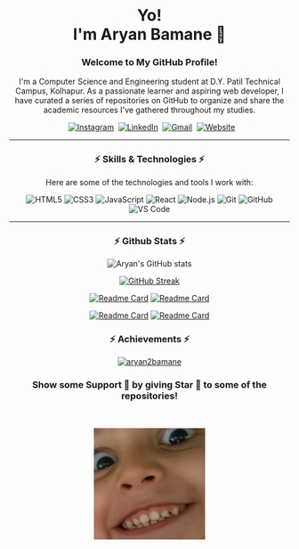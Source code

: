 <p>
  <h1 align="center">Yo!<br> I'm Aryan Bamane 👋</h1>
</p>

<p>
  <h3 align="center">Welcome to My GitHub Profile!
</h3>
</p>
<div align="center">

<p> 
I'm  a Computer Science and Engineering student at D.Y. Patil Technical Campus, Kolhapur. As a passionate learner and aspiring web developer, I have curated a series of repositories on GitHub to organize and share the academic resources I've gathered throughout my studies. 
</p>

<p align="center">
&nbsp;
<a href="https://instagram.com"><img src="https://img.shields.io/badge/instagram-%23E4405F.svg?&style=for-the-badge&logo=instagram&logoColor=white" alt="Instagram" /></a>&nbsp;
<a href="https://www.linkedin.com/"><img src="https://img.shields.io/badge/linkedin-%230077B5.svg?&style=for-the-badge&logo=linkedin&logoColor=white" alt="LinkedIn" /></a>&nbsp;
<a href="mailto:aryanbamane2@gmail.com?subject=Yo%Aryan"><img src="https://img.shields.io/badge/gmail-%23D14836.svg?&style=for-the-badge&logo=gmail&logoColor=white" alt="Gmail"/></a>&nbsp;
<a href="aryan-bamane-portfolio.netlify.app"><img alt="Website" src="https://img.shields.io/website?style=for-the-badge&up_message=portfolio&url=https%3A%2F%2Fkkvanonymous.github.io%2F"></a>
</p>

---

<h3 align="center">⚡ Skills & Technologies ⚡</h3>

Here are some of the technologies and tools I work with:

![HTML5](https://img.shields.io/badge/-HTML5-E34F26?style=flat-square&logo=html5&logoColor=white)
![CSS3](https://img.shields.io/badge/-CSS3-1572B6?style=flat-square&logo=css3&logoColor=white)
![JavaScript](https://img.shields.io/badge/-JavaScript-F7DF1E?style=flat-square&logo=javascript&logoColor=black)
![React](https://img.shields.io/badge/-React-61DAFB?style=flat-square&logo=react&logoColor=black)
![Node.js](https://img.shields.io/badge/-Node.js-339933?style=flat-square&logo=node.js&logoColor=white)
![Git](https://img.shields.io/badge/-Git-F05032?style=flat-square&logo=git&logoColor=white)
![GitHub](https://img.shields.io/badge/-GitHub-181717?style=flat-square&logo=github&logoColor=white)
![VS Code](https://img.shields.io/badge/-VS%20Code-007ACC?style=flat-square&logo=visual-studio-code&logoColor=white)

---

<h3 align="center">⚡ Github Stats ⚡</h3>


![Aryan's GitHub stats](https://github-readme-stats.vercel.app/api?username=aryan2bamane&show_icons=true&theme=vision-friendly-dark)



[![GitHub Streak](https://github-readme-streak-stats.herokuapp.com?user=aryan2bamane&theme=vision-friendly-dark)](https://git.io/streak-stats)

[![Readme Card](https://github-readme-stats.vercel.app/api/pin/?username=aryan2bamane&repo=SEM-III&theme=vision-friendly-dark)](https://github.com/anuraghazra/github-readme-stats)
[![Readme Card](https://github-readme-stats.vercel.app/api/pin/?username=aryan2bamane&repo=SEM-IV&theme=vision-friendly-dark)](https://github.com/anuraghazra/github-readme-stats)

[![Readme Card](https://github-readme-stats.vercel.app/api/pin/?username=aryan2bamane&repo=SEM-VII&theme=vision-friendly-dark)](https://github.com/anuraghazra/github-readme-stats) [![Readme Card](https://github-readme-stats.vercel.app/api/pin/?username=aryan2bamane&repo=SEM-VIII&theme=vision-friendly-dark)](https://github.com/anuraghazra/github-readme-stats)

</div>

<h3 align="center">⚡ Achievements ⚡</h3>

<p align="center"> <a href="https://github.com/ryo-ma/github-profile-trophy"><img src="https://github-profile-trophy.vercel.app/?username=aryan2bamane" alt="aryan2bamane" /></a> </p>

<p>

<h3 align="center">Show some Support 🤝 by giving Star 🌟 to some of the repositories!</h3>
</p>
<br><p align="center"><img src="./smilingKid.webp" height="200px" /></p>
